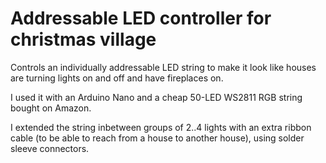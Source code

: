 # Addressable LED controller for christmas village

Controls an individually addressable LED string to make it look like houses are turning lights on and off and have fireplaces on.

I used it with an Arduino Nano and a cheap 50-LED WS2811 RGB string bought on Amazon. 

I extended the string inbetween groups of 2..4 lights with an extra ribbon cable (to be able to reach from a 
house to another house), using solder sleeve connectors.
